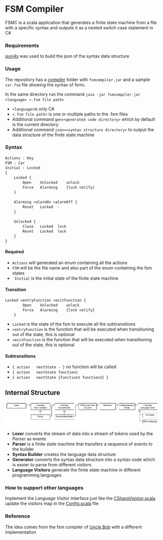 # FSM Compiler

FSMC is a scala application that generates a finite state machine from a file with a specific syntax and outputs it as a nested switch case statement in C#

### Requirements
[json4s](https://github.com/json4s/json4s) was used to build the json of the syntax data structure

### Usage

The repository has a [compiler](https://github.com/adizhavo/FSM_compiler/tree/master/compiler) folder with ```fsmcompiler.jar``` and a sample ```car.fsm``` file showing the syntax of fsmc.

In the same directory run the command ```java -jar fsmcompiler.jar <language> <.fsm file path>```
- ```<language>```is only C#
- ```<.fsm file path>``` is one or multiple paths to the .fsm files
- Additional command ```gen=<generated code directory>``` which by default is the current directory
- Additional command ```json=<syntax structure directory>``` to output the data structure of the finite state machine


### Syntax
```
Actions : Key
FSM : Car
Initial : Locked
{
	Locked {
		Open	Unlocked 	unlock
		Force	Alarming	{lock notify}
	}

	Alarming >alarmOn <alarmOff {
		Reset	Locked	-
	}

	Unlocked {
		Close	Locked	lock
		Reset	Locked	lock
	}
}
```

#### Required

- ```Actions``` will generated an enum containing all the actions
- ```FSM``` will be the file name and also part of the enum containing the fsm states
- ``` Initial``` is the initial state of the finite state machine

#### Transition
```
Locked >entryFunction <exitFunction {
		Open	Unlocked 	unlock
		Force	Alarming	{lock notify}
	}
```

- ```Locked``` is the state of the fsm to execute all the subtransitions
- ```>entryFunction``` is the function that will be executed when transitioning out of the state, this is optional
- ```<exitFunction``` is the function that will be executed when transitioning out of the state, this is optional

#### Subtransitions

- ```{ action	nextState - }``` no function will be called
- ```{ action	nextState function}```
- ```{ action	nextState {function1 function2} }```

## Internal Structure

![FSMC Structure](https://github.com/adizhavo/FSM_compiler/blob/master/FSMC%20structure.png)

- __Lexer__ converts the stream of data into a stream of tokens used by the _Parser_ as events
- __Parser__ is a finite state machine that transfers a sequence of events to the builder
- __Syntax Builder__ creates the language data structure
- __Generator__ converts the syntax data structure into a syntax node which is easier to parse from different visitors
- __Language Visitors__ generate the finite state machine in different programming languages

### How to support other languages

Implement the _Language Visitor_ interface just like the [CSharpVisistor.scala](https://github.com/adizhavo/FSM_compiler/blob/master/src/CSharpVisitor.scala) update the visitors map in the [Config.scala](https://github.com/adizhavo/FSM_compiler/blob/master/src/Config.scala) file

### Reference

The idea comes from the fsm compiler of [Uncle Bob](https://github.com/unclebob/CC_SMC) with a different implementation
